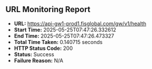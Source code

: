 ## URL Monitoring Report

- **URL:** https://api-gw1-prod1.fisglobal.com/gw/v1/health
- **Start Time:** 2025-05-25T07:47:26.332612
- **End Time:** 2025-05-25T07:47:26.473327
- **Total Time Taken:** 0.140715 seconds
- **HTTP Status Code:** 200
- **Status:** Success
- **Failure Reason:** N/A
